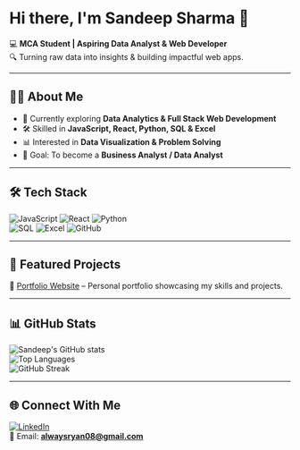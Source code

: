 # Hi there, I'm Sandeep Sharma 👋  

💻 **MCA Student | Aspiring Data Analyst & Web Developer**  
🔍 Turning raw data into insights & building impactful web apps.  

---

## 🧑‍💻 About Me
- 🌱 Currently exploring **Data Analytics & Full Stack Web Development**  
- 🛠️ Skilled in **JavaScript, React, Python, SQL & Excel**  
- 📊 Interested in **Data Visualization & Problem Solving**  
- 🎯 Goal: To become a **Business Analyst / Data Analyst**  

---

## 🛠️ Tech Stack
![JavaScript](https://img.shields.io/badge/-JavaScript-F7DF1E?logo=javascript&logoColor=000) 
![React](https://img.shields.io/badge/-React-61DAFB?logo=react&logoColor=000) 
![Python](https://img.shields.io/badge/-Python-3776AB?logo=python&logoColor=fff)  
![SQL](https://img.shields.io/badge/-SQL-4479A1?logo=mysql&logoColor=fff) 
![Excel](https://img.shields.io/badge/-Excel-217346?logo=microsoft-excel&logoColor=fff) 
![GitHub](https://img.shields.io/badge/-GitHub-181717?logo=github&logoColor=fff)  

---

## 📂 Featured Projects
🔹 [Portfolio Website](https://github.com/SandeepSharmaSS/Portfolio1) – Personal portfolio showcasing my skills and projects.  


---

## 📊 GitHub Stats
![Sandeep's GitHub stats](https://github-readme-stats.vercel.app/api?username=SandeepSharmaSS&show_icons=true&theme=tokyonight)  
![Top Languages](https://github-readme-stats.vercel.app/api/top-langs/?username=SandeepSharmaSS&layout=compact&theme=tokyonight)  
![GitHub Streak](https://github-readme-streak-stats.herokuapp.com/?user=SandeepSharmaSS&theme=tokyonight)  

---

## 🌐 Connect With Me
[![LinkedIn](https://img.shields.io/badge/LinkedIn-blue?logo=linkedin&logoColor=white)](https://linkedin.com/in/your-linkedin)  
📧 Email: **alwaysryan08@gmail.com**





